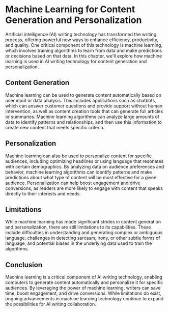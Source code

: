 Machine Learning for Content Generation and Personalization
===========================================================================================================

Artificial intelligence (AI) writing technology has transformed the writing process, offering powerful new ways to enhance efficiency, productivity, and quality. One critical component of this technology is machine learning, which involves training algorithms to learn from data and make predictions or decisions based on that data. In this chapter, we'll explore how machine learning is used in AI writing technology for content generation and personalization.

Content Generation
------------------

Machine learning can be used to generate content automatically based on user input or data analysis. This includes applications such as chatbots, which can answer customer questions and provide support without human intervention, as well as content creation tools that can generate full articles or summaries. Machine learning algorithms can analyze large amounts of data to identify patterns and relationships, and then use this information to create new content that meets specific criteria.

Personalization
---------------

Machine learning can also be used to personalize content for specific audiences, including optimizing headlines or using language that resonates with certain demographics. By analyzing data on audience preferences and behavior, machine learning algorithms can identify patterns and make predictions about what type of content will be most effective for a given audience. Personalization can help boost engagement and drive conversions, as readers are more likely to engage with content that speaks directly to their interests and needs.

Limitations
-----------

While machine learning has made significant strides in content generation and personalization, there are still limitations to its capabilities. These include difficulties in understanding and generating complex or ambiguous language, challenges in detecting sarcasm, irony, or other subtle forms of language, and potential biases in the underlying data used to train the algorithms.

Conclusion
----------

Machine learning is a critical component of AI writing technology, enabling computers to generate content automatically and personalize it for specific audiences. By leveraging the power of machine learning, writers can save time, boost engagement, and drive conversions. While limitations do exist, ongoing advancements in machine learning technology continue to expand the possibilities for AI writing collaboration.
